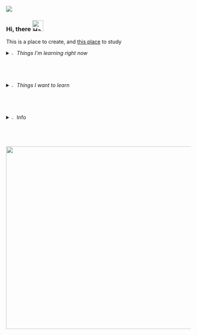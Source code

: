 <img src="https://capsule-render.vercel.app/api?type=waving&color=gradient&height=200&section=header&text=kdj&fontSize=70&fontAlignY=40" />

### Hi, there <img src="https://raw.githubusercontent.com/Tarikul-Islam-Anik/Animated-Fluent-Emojis/master/Emojis/Hand%20gestures/Hand%20with%20Fingers%20Splayed%20Light%20Skin%20Tone.png" alt="Hand with Fingers Splayed Light Skin Tone" width="30" height="30" />
This is a place to create, and
[this place](https://kdjcomputer.tistory.com/) to study
<i>
<details>
<summary>
  <img src="https://raw.githubusercontent.com/Tarikul-Islam-Anik/Animated-Fluent-Emojis/master/Emojis/Hand%20gestures/Writing%20Hand%20Light%20Skin%20Tone.png" alt="Eyes" width="2%" /> Things I'm learning right now
</summary>
   <br>
  
![react](https://img.shields.io/badge/React-20232A?style=for-the-badge&logo=react&logoColor=61DAFB)  ![js](https://img.shields.io/badge/JavaScript-F7DF1E?style=for-the-badge&logo=JavaScript&logoColor=white) ![ts](https://img.shields.io/badge/TypeScript-007ACC?style=for-the-badge&logo=typescript&logoColor=white) ![html](https://img.shields.io/badge/HTML5-E34F26?style=for-the-badge&logo=html5&logoColor=white) ![css](https://img.shields.io/badge/CSS-239120?&style=for-the-badge&logo=css3&logoColor=white) ![nextjs](https://img.shields.io/badge/next.js-000000?style=for-the-badge&logo=nextdotjs&logoColor=white)

 ![java](https://img.shields.io/badge/Java-ED8B00?style=for-the-badge&logo=openjdk&logoColor=white) ![c](https://img.shields.io/badge/C-00599C?style=for-the-badge&logo=c&logoColor=white) ![python](https://img.shields.io/badge/Python-14354C?style=for-the-badge&logo=python&logoColor=white) ![spring](https://img.shields.io/badge/Spring-6DB33F?style=for-the-badge&logo=spring&logoColor=white) ![Amazon s3](https://img.shields.io/badge/Amazon-s3-569A31?style=for-the-badge&logo=Amazon-s3&logoColor=569A31)

</details>

<details>
<summary>
  <img src="https://raw.githubusercontent.com/Tarikul-Islam-Anik/Animated-Fluent-Emojis/master/Emojis/Travel%20and%20places/Fire.png" alt="Fire" width="2%" /> Things I want to learn
</summary>
   <br>

![linux](https://img.shields.io/badge/Linux-FCC624?style=for-the-badge&logo=linux&logoColor=black) ![MySQL](https://img.shields.io/badge/mysql-%2300f.svg?style=for-the-badge&logo=mysql&logoColor=white)
</details>
</i>
<details>
<summary>
  <img src="https://raw.githubusercontent.com/Tarikul-Islam-Anik/Animated-Fluent-Emojis/master/Emojis/Hand%20gestures/Love-You%20Gesture%20Light%20Skin%20Tone.png" alt="Eyes" width="2%" /> Info
</summary>
   <br>
  
[![GitHub Streak](https://streak-stats.demolab.com?user=childevnote&theme=highcontrast&hide_border=true&border_radius=15&card_width=470)](https://git.io/streak-stats) <br> 
  <a href="https://github.com/childevnote">
  <img align="center" src="https://github-readme-stats.vercel.app/api?username=childevnote&show_icons=true&line_height=20&count_private=true&theme=github" />
</a>
</details>

<a href="https://github.com/devxb/gitanimals">
  <img src="https://render.gitanimals.org/lines/childevnote?pet-id=707664998996546012" width="1000" height="500"/>
</a>
  

